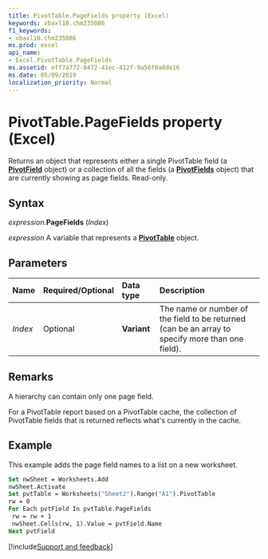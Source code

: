 ```yaml
---
title: PivotTable.PageFields property (Excel)
keywords: vbaxl10.chm235086
f1_keywords:
- vbaxl10.chm235086
ms.prod: excel
api_name:
- Excel.PivotTable.PageFields
ms.assetid: eff7a772-0472-41ec-412f-9a56f0a0de16
ms.date: 05/09/2019
localization_priority: Normal
---
```



# PivotTable.PageFields property (Excel)

Returns an object that represents either a single PivotTable field (a **[PivotField](Excel.PivotField.md)** object) or a collection of all the fields (a **[PivotFields](Excel.PivotFields.md)** object) that are currently showing as page fields. Read-only.


## Syntax

_expression_.**PageFields** (_Index_)

_expression_ A variable that represents a **[PivotTable](Excel.PivotTable.md)** object.


## Parameters

|Name|Required/Optional|Data type|Description|
|:-----|:-----|:-----|:-----|
| _Index_|Optional| **Variant**|The name or number of the field to be returned (can be an array to specify more than one field).|

## Remarks

A hierarchy can contain only one page field.

For a PivotTable report based on a PivotTable cache, the collection of PivotTable fields that is returned reflects what's currently in the cache.


## Example

This example adds the page field names to a list on a new worksheet.

```vb
Set nwSheet = Worksheets.Add 
nwSheet.Activate 
Set pvtTable = Worksheets("Sheet2").Range("A1").PivotTable 
rw = 0 
For Each pvtField In pvtTable.PageFields 
 rw = rw + 1 
 nwSheet.Cells(rw, 1).Value = pvtField.Name 
Next pvtField 

```




[!include[Support and feedback](~/includes/feedback-boilerplate.md)]

